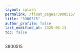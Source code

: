 ```yaml
---
layout: splash
permalink: /float_pages/3900515/
title: "3900515"
author_profile: false
last_modified_at: 2025-06-13
toc: false
---
```

 
3900515
